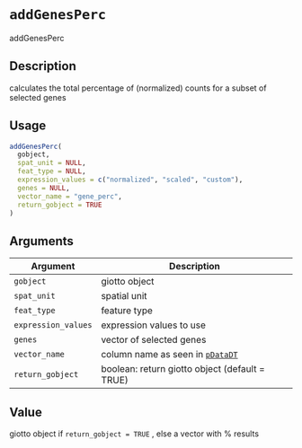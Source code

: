# `addGenesPerc`

addGenesPerc


## Description

calculates the total percentage of (normalized) counts for a subset of selected genes


## Usage

```r
addGenesPerc(
  gobject,
  spat_unit = NULL,
  feat_type = NULL,
  expression_values = c("normalized", "scaled", "custom"),
  genes = NULL,
  vector_name = "gene_perc",
  return_gobject = TRUE
)
```


## Arguments

Argument      |Description
------------- |----------------
`gobject`     |     giotto object
`spat_unit`     |     spatial unit
`feat_type`     |     feature type
`expression_values`     |     expression values to use
`genes`     |     vector of selected genes
`vector_name`     |     column name as seen in [`pDataDT`](#pdatadt)
`return_gobject`     |     boolean: return giotto object (default = TRUE)


## Value

giotto object if `return_gobject = TRUE` , else a vector with % results



